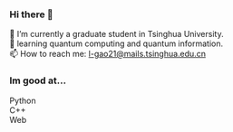 ### Hi there 👋
🔭 I’m currently a graduate student in Tsinghua University.    
🌱 learning quantum computing and quantum information.  
📫 How to reach me: l-gao21@mails.tsinghua.edu.cn  
### Im good at...
Python  
C++  
Web  


<!--
**cimeguy/cimeguy** is a ✨ _special_ ✨ repository because its `README.md` (this file) appears on your GitHub profile.

Here are some ideas to get you started:

- 🔭 I’m currently working on ...
- 🌱 I’m currently learning ...
- 👯 I’m looking to collaborate on ...
- 🤔 I’m looking for help with ...
- 💬 Ask me about ...
- 📫 How to reach me: ...
- 😄 Pronouns: ...
- ⚡ Fun fact: ...
-->
